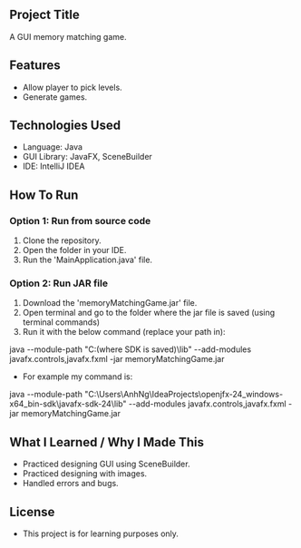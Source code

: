 ## Project Title
A GUI memory matching game.

## Features
- Allow player to pick levels.
- Generate games.

## Technologies Used
- Language: Java
- GUI Library: JavaFX, SceneBuilder
- IDE: IntelliJ IDEA

## How To Run
### Option 1: Run from source code
1. Clone the repository.
2. Open the folder in your IDE.
3. Run the 'MainApplication.java' file.

### Option 2: Run JAR file
1. Download the 'memoryMatchingGame.jar' file.
2. Open terminal and go to the folder where the jar file is saved (using terminal commands)
3. Run it with the below command (replace your path in):

java --module-path "C:\(where SDK is saved)\lib" --add-modules javafx.controls,javafx.fxml -jar memoryMatchingGame.jar

- For example my command is:

java --module-path "C:\Users\AnhNg\IdeaProjects\openjfx-24_windows-x64_bin-sdk\javafx-sdk-24\lib" --add-modules javafx.controls,javafx.fxml -jar memoryMatchingGame.jar

## What I Learned / Why I Made This
- Practiced designing GUI using SceneBuilder.
- Practiced designing with images.
- Handled errors and bugs.

## License
- This project is for learning purposes only.